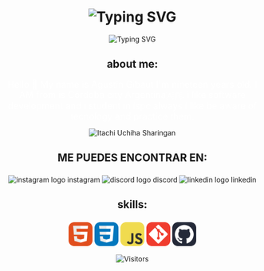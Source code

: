 <h1 align="center">
  <img src="https://readme-typing-svg.demolab.com?font=Fira+Code&weight=500&size=30&duration=3000&pause=1000&color=FFFFFF&center=true&vCenter=true&width=600&lines=¡Hola%2C+soy+Agust%C3%ADn+Gibaut%21" alt="Typing SVG">
</h1>

<p align="center">
  <img src="https://readme-typing-svg.demolab.com?font=Fira+Code&weight=500&size=25&duration=1500&pause=500&color=02D9F7&center=true&vCenter=true&width=600&lines=¡Gracias+por+visitar+mi+perfil%21" alt="Typing SVG">
</p>

<h2 align="center">about me:</h2>

<p align="center">
  <span style="font-size: 18px; color: #FFFFFF;">Hello 👋 My name is Agustin Gibaut I'm nineteen years old.
I AM from is Córdoba city Argentina🇦🇷.
i like software development and i student in ispc
always i like be aware of 
tecnology and practice them.</span>
</p>

<p align="center">
  <img src="https://media.giphy.com/media/3o6MbkJ3YyPzZKQ5sA/giphy.gif" width="300" alt="Itachi Uchiha Sharingan">
</p>

###

<h2 align="center">ME PUEDES ENCONTRAR EN:</h2>

###

<div align="center">
  <img src="https://raw.githubusercontent.com/maurodesouza/profile-readme-generator/master/src/assets/icons/social/instagram/default.svg" width="52" height="40" alt="instagram logo"  />
  instagram
  <img src="https://raw.githubusercontent.com/maurodesouza/profile-readme-generator/master/src/assets/icons/social/discord/default.svg" width="52" height="40" alt="discord logo"  />
  discord
  <img src="https://raw.githubusercontent.com/maurodesouza/profile-readme-generator/master/src/assets/icons/social/linkedin/default.svg" width="52" height="40" alt="linkedin logo"  />
  linkedin
</div>

<h2 align="center">skills:</h2>

###
<p align="center">
  <img src="https://github.com/tandpfun/skill-icons/blob/main/icons/HTML.svg" width="48" height="48" title="HTML"> 
  <img src="https://github.com/tandpfun/skill-icons/blob/main/icons/CSS.svg" width="48" height="48" title="CSS">   
  <img src="https://github.com/tandpfun/skill-icons/blob/main/icons/JavaScript.svg" width="48" height="48" title="JavaScript">
  <img src="https://github.com/tandpfun/skill-icons/blob/main/icons/Git.svg" width="48" height="48" title="Git"> 
  <img src="https://github.com/tandpfun/skill-icons/blob/main/icons/Github-Dark.svg" width="48" height="48" title="Github">  
</p>

<p align="center">
  <img src="https://komarev.com/ghpvc/?username=agustinG-DEV&color=blue&style=flat" alt="Visitors">
</p>